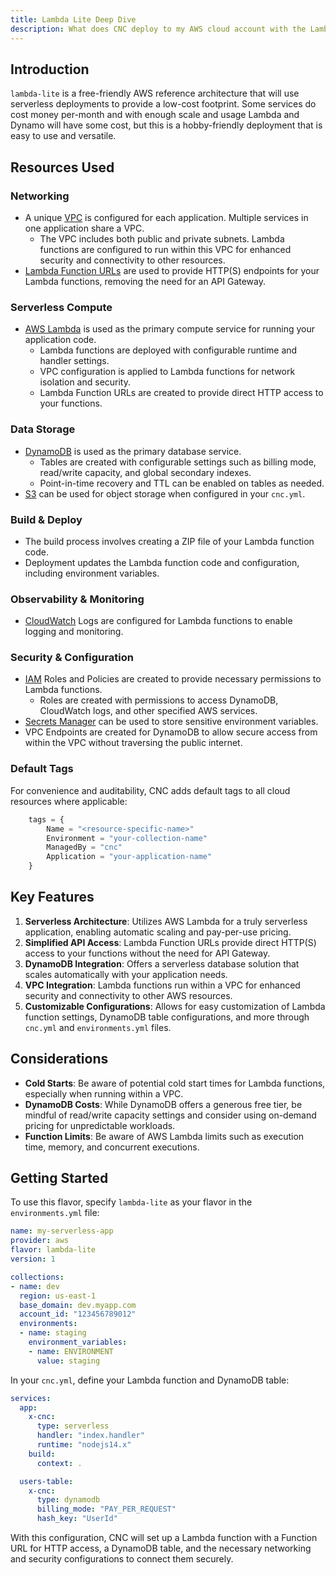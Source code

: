 ```yaml
---
title: Lambda Lite Deep Dive
description: What does CNC deploy to my AWS cloud account with the Lambda Lite reference architecture?
---
```


## Introduction

`lambda-lite` is a free-friendly AWS reference architecture that will use serverless deployments to provide a low-cost footprint. Some services do cost money per-month and with enough scale and usage Lambda and Dynamo will have some cost, but this is a hobby-friendly deployment that is easy to use and versatile.

## Resources Used

### Networking

- A unique [VPC](https://docs.aws.amazon.com/vpc/latest/userguide/what-is-amazon-vpc.html) is configured for each application. Multiple services in one application share a VPC.
    - The VPC includes both public and private subnets. Lambda functions are configured to run within this VPC for enhanced security and connectivity to other resources.
- [Lambda Function URLs](https://docs.aws.amazon.com/lambda/latest/dg/lambda-urls.html) are used to provide HTTP(S) endpoints for your Lambda functions, removing the need for an API Gateway.

### Serverless Compute

- [AWS Lambda](https://docs.aws.amazon.com/lambda/latest/dg/welcome.html) is used as the primary compute service for running your application code.
    - Lambda functions are deployed with configurable runtime and handler settings.
    - VPC configuration is applied to Lambda functions for network isolation and security.
    - Lambda Function URLs are created to provide direct HTTP access to your functions.

### Data Storage

- [DynamoDB](https://docs.aws.amazon.com/amazondynamodb/latest/developerguide/Introduction.html) is used as the primary database service.
    - Tables are created with configurable settings such as billing mode, read/write capacity, and global secondary indexes.
    - Point-in-time recovery and TTL can be enabled on tables as needed.
- [S3](https://docs.aws.amazon.com/AmazonS3/latest/userguide/Welcome.html) can be used for object storage when configured in your `cnc.yml`.

### Build & Deploy

- The build process involves creating a ZIP file of your Lambda function code.
- Deployment updates the Lambda function code and configuration, including environment variables.

### Observability & Monitoring

- [CloudWatch](https://docs.aws.amazon.com/AmazonCloudWatch/latest/monitoring/WhatIsCloudWatch.html) Logs are configured for Lambda functions to enable logging and monitoring.

### Security & Configuration

- [IAM](https://docs.aws.amazon.com/IAM/latest/UserGuide/introduction.html) Roles and Policies are created to provide necessary permissions to Lambda functions.
    - Roles are created with permissions to access DynamoDB, CloudWatch logs, and other specified AWS services.
- [Secrets Manager](https://docs.aws.amazon.com/secretsmanager/latest/userguide/intro.html) can be used to store sensitive environment variables.
- VPC Endpoints are created for DynamoDB to allow secure access from within the VPC without traversing the public internet.

### Default Tags

For convenience and auditability, CNC adds default tags to all cloud resources where applicable:
```terraform
    tags = {
        Name = "<resource-specific-name>"
        Environment = "your-collection-name"
        ManagedBy = "cnc"
        Application = "your-application-name"
    }
```

## Key Features

1. **Serverless Architecture**: Utilizes AWS Lambda for a truly serverless application, enabling automatic scaling and pay-per-use pricing.
2. **Simplified API Access**: Lambda Function URLs provide direct HTTP(S) access to your functions without the need for API Gateway.
3. **DynamoDB Integration**: Offers a serverless database solution that scales automatically with your application needs.
4. **VPC Integration**: Lambda functions run within a VPC for enhanced security and connectivity to other AWS resources.
5. **Customizable Configurations**: Allows for easy customization of Lambda function settings, DynamoDB table configurations, and more through `cnc.yml` and `environments.yml` files.

## Considerations

- **Cold Starts**: Be aware of potential cold start times for Lambda functions, especially when running within a VPC.
- **DynamoDB Costs**: While DynamoDB offers a generous free tier, be mindful of read/write capacity settings and consider using on-demand pricing for unpredictable workloads.
- **Function Limits**: Be aware of AWS Lambda limits such as execution time, memory, and concurrent executions.

## Getting Started

To use this flavor, specify `lambda-lite` as your flavor in the `environments.yml` file:

```yaml
name: my-serverless-app
provider: aws
flavor: lambda-lite
version: 1

collections:
- name: dev
  region: us-east-1
  base_domain: dev.myapp.com
  account_id: "123456789012"
  environments:
  - name: staging
    environment_variables:
    - name: ENVIRONMENT
      value: staging
```

In your `cnc.yml`, define your Lambda function and DynamoDB table:

```yaml
services:
  app:
    x-cnc:
      type: serverless
      handler: "index.handler"
      runtime: "nodejs14.x"
    build:
      context: .

  users-table:
    x-cnc:
      type: dynamodb
      billing_mode: "PAY_PER_REQUEST"
      hash_key: "UserId"
```

With this configuration, CNC will set up a Lambda function with a Function URL for HTTP access, a DynamoDB table, and the necessary networking and security configurations to connect them securely.